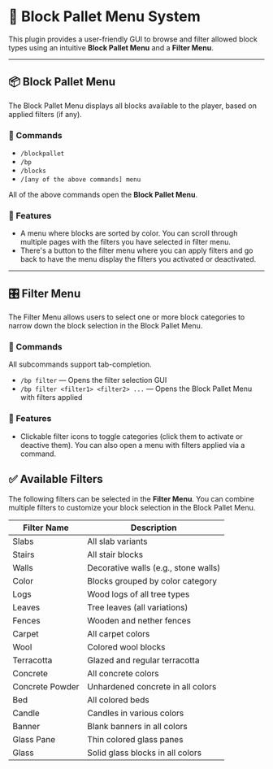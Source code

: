 # 🧱 Block Pallet Menu System

This plugin provides a user-friendly GUI to browse and filter allowed block types using an intuitive **Block Pallet Menu** and a **Filter Menu**. 

---

## 📦 Block Pallet Menu

The Block Pallet Menu displays all blocks available to the player, based on applied filters (if any).

### 🔹 Commands
- `/blockpallet`  
- `/bp`  
- `/blocks`
- `/[any of the above commands] menu`

All of the above commands open the **Block Pallet Menu**.

### 🔹 Features
- A menu where blocks are sorted by color. You can scroll through multiple pages with the filters you have selected in filter menu.
- There's a button to the filter menu where you can apply filters and go back to have the menu display the filters you activated or deactivated.

---

## 🎛️ Filter Menu

The Filter Menu allows users to select one or more block categories to narrow down the block selection in the Block Pallet Menu.

### 🔹 Commands
All subcommands support tab-completion.
- `/bp filter` — Opens the filter selection GUI  
- `/bp filter <filter1> <filter2> ...` — Opens the Block Pallet Menu with filters applied

### 🔹 Features
- Clickable filter icons to toggle categories (click them to activate or deactive them). You can also open a menu with filters applied via a command.

## ✅ Available Filters

The following filters can be selected in the **Filter Menu**. You can combine multiple filters to customize your block selection in the Block Pallet Menu.

| Filter Name        | Description                                 |
|--------------------|---------------------------------------------|
| Slabs              | All slab variants                           |
| Stairs             | All stair blocks                            |
| Walls              | Decorative walls (e.g., stone walls)        |
| Color              | Blocks grouped by color category            |
| Logs               | Wood logs of all tree types                 |
| Leaves             | Tree leaves (all variations)                |
| Fences             | Wooden and nether fences                    |
| Carpet             | All carpet colors                           |
| Wool               | Colored wool blocks                         |
| Terracotta         | Glazed and regular terracotta               |
| Concrete           | All concrete colors                         |
| Concrete Powder    | Unhardened concrete in all colors           |
| Bed                | All colored beds                            |
| Candle             | Candles in various colors                   |
| Banner             | Blank banners in all colors                 |
| Glass Pane         | Thin colored glass panes                    |
| Glass              | Solid glass blocks in all colors            |





